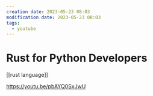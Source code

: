 ```yaml
---
creation date: 2023-05-23 08:03
modification date: 2023-05-23 08:03
tags:
  - youtube
---
```


# Rust for Python Developers

[[rust language]]

https://youtu.be/pbAYQ0SxJwU